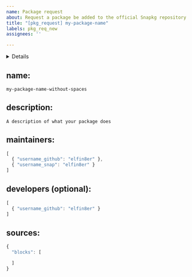 ```yaml
---
name: Package request
about: Request a package be added to the official Snapkg repository
title: "[pkg_request] my-package-name"
labels: pkg_req_new
assignees: ''

---
```


<details><summary>Details</summary>
<p>

So you want to submit a new package to the official Snapkg repository? Great! But before you do, it's important to follow the contribution guidelines so that your package will be accepted into the repository.

# Template Instructions
Fill out the answers to the questions below. Be sure to keep your answers in the code blocks or else your package won't be accepted.

</p>
</details> 

## name: 
`my-package-name-without-spaces` 

## description:
`A description of what your package does`

## maintainers:
```javascript
[
  { "username_github": "elfin8er" },
  { "username_snap": "elfin8er" }
]
```

## developers (optional):
```javascript
[
  { "username_github": "elfin8er" }
]
```
## sources:
```javascript
{
  "blocks": [

  ]
}
